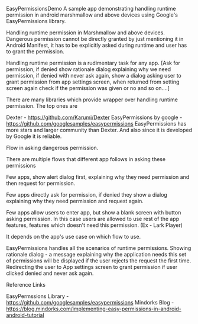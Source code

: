 EasyPermissionsDemo
A sample app demonstrating handling runtime permission in android marshmallow and above devices using Google's EasyPermissions library.

Handling runtime permission in Marshmallow and above devices.
Dangerous permission cannot be directly granted by just mentioning it in Android Manifest, it has to be explicitly asked during runtime and user has to grant the permission.

Handling runtime permission is a rudimentary task for any app. [Ask for permission, if denied show rationale dialog explaining why we need permission, if denied with never ask again, show a dialog asking user to grant permission from app settings screen, when returned from setting screen again check if the permission was given or no and so on....]

There are many libraries which provide wrapper over handling runtime permission. The top ones are

Dexter - https://github.com/Karumi/Dexter
EasyPermissions by google - https://github.com/googlesamples/easypermissions
EasyPermissions has more stars and larger community than Dexter. And also since it is developed by Google it is reliable.

Flow in asking dangerous permission.

There are multiple flows that different app follows in asking these permissions

Few apps, show alert dialog first, explaining why they need permission and then request for permission.

Few apps directly ask for permission, if denied they show a dialog explaining why they need permission and request again.

Few apps allow users to enter app, but show a blank screen with button asking permission. In this case users are allowed to use rest of the app features, features which doesn't need this permission. (Ex - Lark Player)

It depends on the app's use case on which flow to use.

EasyPermissions handles all the scenarios of runtime permissions. Showing rationale dialog - a message explaining why the application needs this set of permissions will be displayed if the user rejects the request the first time. Redirecting the user to App settings screen to grant permission if user clicked denied and never ask again.

Reference Links

EasyPermssions Library - https://github.com/googlesamples/easypermissions
Mindorks Blog - https://blog.mindorks.com/implementing-easy-permissions-in-android-android-tutorial
